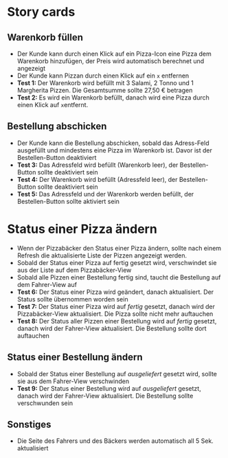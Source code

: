 # Story cards

## Warenkorb füllen
* Der Kunde kann durch einen Klick auf ein Pizza-Icon eine Pizza dem Warenkorb
  hinzufügen, der Preis wird automatisch berechnet und angezeigt
* Der Kunde kann Pizzan durch einen Klick auf ein `x` entfernen
* **Test 1:** Der Warenkorb wird befüllt mit 3 Salami, 2 Tonno und 1 Margherita
  Pizzen. Die Gesamtsumme sollte 27,50 € betragen
* **Test 2:** Es wird ein Warenkorb befüllt, danach wird eine Pizza durch einen
  Klick auf `x`entfernt.

## Bestellung abschicken
* Der Kunde kann die Bestellung abschicken, sobald das Adress-Feld ausgefüllt
  und mindestens eine Pizza im Warenkorb ist. Davor ist der Bestellen-Button
  deaktiviert
* **Test 3:** Das Adressfeld wird befüllt (Warenkorb leer), der Bestellen-Button
  sollte deaktiviert sein
* **Test 4:** Der Warenkorb wird befüllt (Adressfeld leer), der Bestellen-Button
  sollte deaktiviert sein
* **Test 5:** Das Adressfeld und der Warenkorb werden befüllt, der
  Bestellen-Button sollte aktiviert sein

# Status einer Pizza ändern
* Wenn der Pizzabäcker den Status einer Pizza ändern,
  sollte nach einem Refresh die aktualisierte Liste der Pizzen angezeigt werden.
* Sobald der Status einer Pizza auf fertig gesetzt wird, verschwindet sie aus
  der Liste auf dem Pizzabäcker-View
* Sobald alle Pizzen einer Bestellung fertig sind, taucht die Bestellung auf dem
  Fahrer-View auf
* **Test 6:** Der Status einer Pizza wird geändert, danach aktualisiert. Der
  Status sollte übernommen worden sein
* **Test 7:** Der Status einer Pizza wird auf _fertig_ gesetzt, danach wird
  der Pizzabäcker-View aktualisiert. Die Pizza sollte nicht mehr auftauchen
* **Test 8:** Der Status aller Pizzen einer Bestellung wird auf _fertig_
  gesetzt, danach wird der Fahrer-View aktualisiert. Die Bestellung sollte dort
  auftauchen

## Status einer Bestellung ändern
* Sobald der Status einer Bestellung auf _ausgeliefert_ gesetzt wird, sollte
sie aus dem Fahrer-View verschwinden
* **Test 9:** Der Status einer Bestellung wird auf _ausgeliefert_ gesetzt,
danach wird der Fahrer-View aktualisiert. Die Bestellung sollte verschwunden
sein


## Sonstiges
* Die Seite des Fahrers und des Bäckers werden automatisch all 5 Sek.
  aktualisiert
